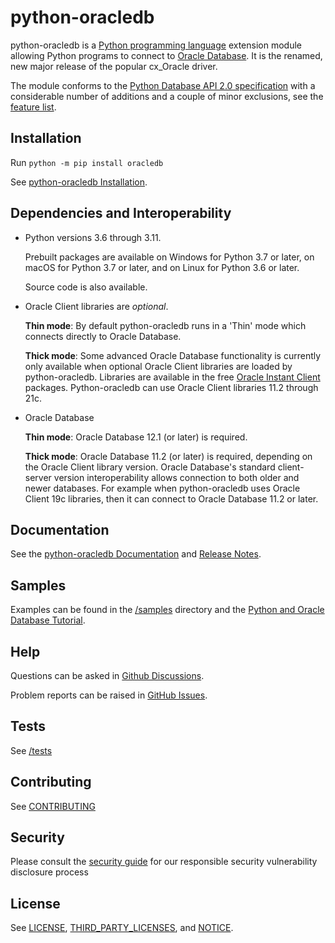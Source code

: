 # python-oracledb

python-oracledb is a [Python programming language][python] extension module
allowing Python programs to connect to [Oracle Database][oracledb].  It is the
renamed, new major release of the popular cx_Oracle driver.

The module conforms to the [Python Database API 2.0 specification][pep249] with
a considerable number of additions and a couple of minor exclusions, see the
[feature list][features].

## Installation

Run `python -m pip install oracledb`

See [python-oracledb Installation][installation].

## Dependencies and Interoperability

- Python versions 3.6 through 3.11.

  Prebuilt packages are available on Windows for Python 3.7 or later, on macOS
  for Python 3.7 or later, and on Linux for Python 3.6 or later.

  Source code is also available.

- Oracle Client libraries are *optional*.

  **Thin mode**: By default python-oracledb runs in a 'Thin' mode which
  connects directly to Oracle Database.

  **Thick mode**: Some advanced Oracle Database functionality is currently only
  available when optional Oracle Client libraries are loaded by
  python-oracledb.  Libraries are available in the free [Oracle Instant
  Client][instantclient] packages. Python-oracledb can use Oracle Client
  libraries 11.2 through 21c.

- Oracle Database

  **Thin mode**: Oracle Database 12.1 (or later) is required.

  **Thick mode**: Oracle Database 11.2 (or later) is required, depending on the
  Oracle Client library version.  Oracle Database's standard client-server
  version interoperability allows connection to both older and newer
  databases. For example when python-oracledb uses Oracle Client 19c libraries,
  then it can connect to Oracle Database 11.2 or later.

## Documentation

See the [python-oracledb Documentation][documentation] and [Release
Notes][relnotes].

## Samples

Examples can be found in the [/samples][samples] directory and the
[Python and Oracle Database Tutorial][tutorial].

## Help

Questions can be asked in [Github Discussions][ghdiscussions].

Problem reports can be raised in [GitHub Issues][ghissues].

## Tests

See [/tests][tests]

## Contributing

See [CONTRIBUTING](https://github.com/oracle/python-oracledb/blob/main/CONTRIBUTING.md)

## Security

Please consult the [security guide](./SECURITY.md) for our responsible security vulnerability disclosure process

## License

See [LICENSE][license], [THIRD_PARTY_LICENSES][tplicense], and [NOTICE][notice].

[python]: https://www.python.org/
[oracledb]: https://www.oracle.com/database/
[instantclient]: https://www.oracle.com/database/technologies/instant-client.html
[pep249]: https://peps.python.org/pep-0249/
[documentation]: http://python-oracledb.readthedocs.io
[relnotes]: https://python-oracledb.readthedocs.io/en/latest/release_notes.html
[license]: https://github.com/oracle/python-oracledb/blob/main/LICENSE.txt
[tplicense]: https://github.com/oracle/python-oracledb/blob/main/THIRD_PARTY_LICENSES.txt
[notice]: https://github.com/oracle/python-oracledb/blob/main/NOTICE.txt
[tutorial]: https://oracle.github.io/python-oracledb/samples/tutorial/Python-and-Oracle-Database-The-New-Wave-of-Scripting.html
[ghdiscussions]: https://github.com/oracle/python-oracledb/discussions
[ghissues]: https://github.com/oracle/python-oracledb/issues
[tests]: https://github.com/oracle/python-oracledb/tree/main/tests
[samples]: https://github.com/oracle/python-oracledb/tree/main/samples
[installation]: https://python-oracledb.readthedocs.io/en/latest/user_guide/installation.html
[features]: https://oracle.github.io/python-oracledb/#features
